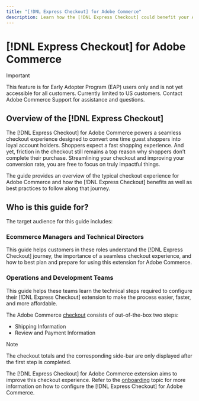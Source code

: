 ```yaml
---
title: "[!DNL Express Checkout] for Adobe Commerce"
description: Learn how the [!DNL Express Checkout] could benefit your Adobe Commerce instance and how to successfully onboard and setup the extension.
---
```


# [!DNL Express Checkout] for Adobe Commerce

>[!IMPORTANT]
>
> This feature is for Early Adopter Program (EAP) users only and is not yet accessible for all customers. Currently limited to US customers. Contact Adobe Commerce Support for assistance and questions.

## Overview of the [!DNL Express Checkout]

The [!DNL Express Checkout] for Adobe Commerce powers a seamless checkout experience designed to convert one time guest shoppers into loyal account holders. Shoppers expect a fast shopping experience. And yet, friction in the checkout still remains a top reason why shoppers don’t complete their purchase. Streamlining your checkout and improving your conversion rate, you are free to focus on truly impactful things.

The guide provides an overview of the typical checkout experience for Adobe Commerce and how the [!DNL Express Checkout] benefits as well as best practices to follow along that journey.

## Who is this guide for?

The target audience for this guide includes:

### Ecommerce Managers and Technical Directors

This guide helps customers in these roles understand the [!DNL Express Checkout] journey, the importance of a seamless checkout experience, and how to best plan and prepare for using this extension for Adobe Commerce.

### Operations and Development Teams

This guide helps these teams learn the technical steps required to configure their [!DNL Express Checkout] extension to make the process easier, faster, and more affordable.

The Adobe Commerce [checkout](https://glossary.magento.com/checkout) consists of out-of-the-box two steps:

- Shipping Information
- Review and Payment Information

>[!NOTE]
>
> The checkout totals and the corresponding side-bar are only displayed after the first step is completed.

The [!DNL Express Checkout] for Adobe Commerce extension aims to improve this checkout experience. Refer to the [onboarding](../express-checkout/onboarding.md) topic for more information on how to configure the [!DNL Express Checkout] for Adobe Commerce.
